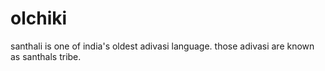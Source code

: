 # olchiki
santhali is one of india's oldest adivasi language. those adivasi are known as santhals tribe. 
